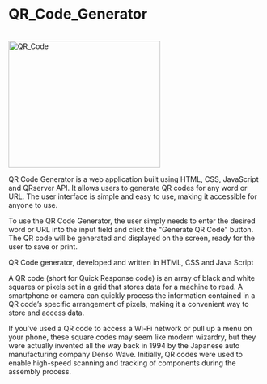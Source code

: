 # QR_Code_Generator

   <div style="display: inline_block"><br>
  <img align="center" alt="QR_Code" height="250" width="300"
    src="https://media3.giphy.com/media/Gf5QiP1TWCO8qYKmt7/giphy.gif?cid=ecf05e47q1scvnkidp77se3ekec97982syzno6otubrfeocx&ep=v1_gifs_search&rid=giphy.gif&ct=g">
</div>

QR Code Generator is a web application built using HTML, CSS, JavaScript and QRserver API. It allows users to generate QR codes for any word or URL. The user interface is simple and easy to use, making it accessible for anyone to use.

To use the QR Code Generator, the user simply needs to enter the desired word or URL into the input field and click the "Generate QR Code" button. The QR code will be generated and displayed on the screen, ready for the user to save or print.

QR Code generator, developed and written in HTML, CSS and Java Script

A QR code (short for Quick Response code) is an array of black and white squares or pixels set in a grid that stores data for a machine to read. A smartphone or camera can quickly process the information contained in a QR code’s specific arrangement of pixels, making it a convenient way to store and access data.

If you’ve used a QR code to access a Wi-Fi network or pull up a menu on your phone, these square codes may seem like modern wizardry, but they were actually invented all the way back in 1994 by the Japanese auto manufacturing company Denso Wave. Initially, QR codes were used to enable high-speed scanning and tracking of components during the assembly process.
